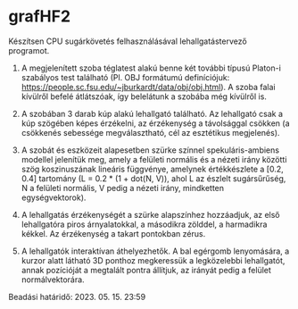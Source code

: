 # grafHF2

Készítsen CPU sugárkövetés felhasználásával lehallgatástervező programot.

1. A megjelenített szoba téglatest alakú benne két további típusú Platon-i szabályos test található (Pl. OBJ formátumú definíciójuk: https://people.sc.fsu.edu/~jburkardt/data/obj/obj.html). A szoba falai kívülről befelé átlátszóak, így belelátunk a szobába még kívülről is.

2. A szobában 3 darab kúp alakú lehallgató található. Az lehallgató csak a kúp szögében képes érzékelni, az érzékenység a távolsággal csökken (a csökkenés sebessége megválasztható, cél az esztétikus megjelenés).

3. A szobát és eszközeit alapesetben szürke színnel spekuláris-ambiens modellel jelenítük meg, amely a felületi normális és a nézeti irány közötti szög koszinuszának lineáris függvénye, amelynek értékkészlete a [0.2, 0.4] tartomány (L = 0.2 * (1 + dot(N, V)), ahol L az észlelt sugársűrűség, N a felületi normális, V pedig a nézeti irány, mindketten egységvektorok).

4. A lehallgatás érzékenységét a szürke alapszínhez hozzáadjuk, az első lehallgatóra piros árnyalatokkal, a másodikra zölddel, a harmadikra kékkel. Az érzékenység a takart pontokban zérus.

5. A lehallgatók interaktívan áthelyezhetők. A bal egérgomb lenyomására, a kurzor alatt látható 3D ponthoz megkeressük a legközelebbi lehallgatót, annak pozícióját a megtalált pontra állítjuk, az irányát pedig a felület normálvektorára.

Beadási határidő: 2023. 05. 15. 23:59

